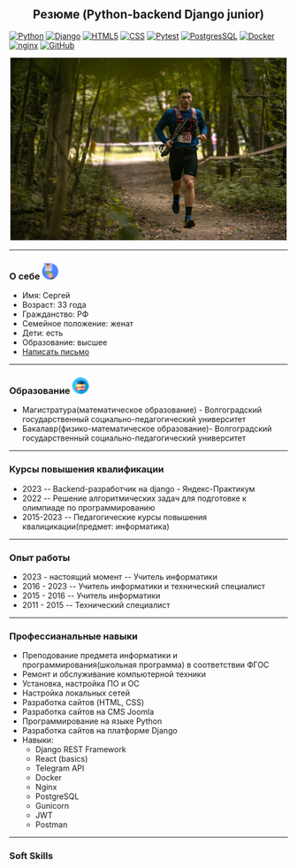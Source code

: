 <h2 align="center"> Резюме (Python-backend Django junior)</h2>

[![Python](https://img.shields.io/badge/-Python-464641?style=flat-square&logo=Python)](https://www.python.org/)
[![Django](https://img.shields.io/badge/-Django-464646?style=flat-square&logo=Django)](https://www.djangoproject.com/)
[![HTML5](https://img.shields.io/badge/-HTML5-464646?style=flat-square&logo=html5)](https://en.wikipedia.org/wiki/HTML5)
[![CSS](https://img.shields.io/badge/-CSS-464646?style=flat-square&logo=css3)](https://en.wikipedia.org/wiki/CSS)
[![Pytest](https://img.shields.io/badge/-Pytest-464646?style=flat-square&logo=pytest)](https://docs.pytest.org/en/6.2.x/)
[![PostgresSQL](https://img.shields.io/badge/PostgreSQL-464646?style=flat-square&logo=postgresql)](https://www.postgresql.org/)
[![Docker](https://img.shields.io/badge/Docker-464646?style=flat-square&logo=docker)](https://www.docker.com/)
[![nginx](https://img.shields.io/badge/Nginx-464646?style=flat-square&logo=nginx)](https://nginx.org/)
[![GitHub](https://img.shields.io/badge/GitHub%20Pages-464646?style=flat-square&logo=GitHub)](https://github.com/GrWo1/)

<div align="center">
  <img src="https://github.com/GrWo1/resume/blob/main/data/frof.jpeg" width="500" height="330"/>
</div>

---

### О себе <img src="https://github.com/GrWo1/resume/blob/main/data/face-resume.png" width="30"/>
* Имя: Сергей
* Возраст: 33 года
* Гражданство: РФ
* Семейное положение: женат
* Дети: есть
* Образование: высшее
* <a href="mailto:s9197937187@gmail.com">Написать письмо</a>

---

### Образование <img src="https://github.com/GrWo1/resume/blob/main/data/icon-teach1.png" width="30"/>
* Магистратура(математическое образование) - Волгоградский государственный социально-педагогический университет
* Бакалавр(физико-математическое образование)- Волгоградский государственный социально-педагогический университет

___

### Курсы повышения квалификации
* 2023 -- Backend-разработчик на django - Яндекс-Практикум
* 2022 -- Решение алгоритмических задач для подготовке к олимпиаде по программированию
* 2015-2023 -- Педагогические курсы повышения квалицикации(предмет: информатика)

---

### Опыт работы
* 2023 - настоящий момент -- Учитель информатики
* 2016 - 2023 -- Учитель информатики и технический специалист
* 2015 - 2016 -- Учитель информатики
* 2011 - 2015 -- Технический специалист

---

### Профессианальные навыки
* Преподование предмета информатики и программирования(школьная программа) в соответствии ФГОС
* Ремонт и обслуживание компьютерной техники
* Установка, настройка ПО и ОС
* Настройка локальных сетей
* Разработка сайтов (HTML, CSS)
* Разработка сайтов на CMS Joomla
* Программирование на языке Python
* Разработка сайтов на платформе Django
* Навыки:
  * Django REST Framework
  * React (basics)
  * Telegram API
  * Docker
  * Nginx
  * PostgreSQL
  * Gunicorn
  * JWT
  * Postman
  
---

### Soft Skills


